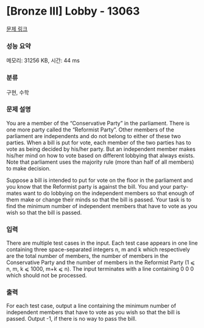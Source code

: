 # [Bronze III] Lobby - 13063 

[문제 링크](https://www.acmicpc.net/problem/13063) 

### 성능 요약

메모리: 31256 KB, 시간: 44 ms

### 분류

구현, 수학

### 문제 설명

<p>You are a member of the “Conservative Party” in the parliament. There is one more party called the “Reformist Party”. Other members of the parliament are independents and do not belong to either of these two parties. When a bill is put for vote, each member of the two parties has to vote as being decided by his/her party. But an independent member makes his/her mind on how to vote based on different lobbying that always exists. Note that parliament uses the majority rule (more than half of all members) to make decision.</p>

<p>Suppose a bill is intended to put for vote on the floor in the parliament and you know that the Reformist party is against the bill. You and your party-mates want to do lobbying on the independent members so that enough of them make or change their minds so that the bill is passed. Your task is to find the minimum number of independent members that have to vote as you wish so that the bill is passed.</p>

### 입력 

 <p>There are multiple test cases in the input. Each test case appears in one line containing three space-separated integers n, m and k which respectively are the total number of members, the number of members in the Conservative Party and the number of members in the Reformist Party (1 ⩽ n, m, k ⩽ 1000, m+k ⩽ n). The input terminates with a line containing 0 0 0 which should not be processed.</p>

### 출력 

 <p>For each test case, output a line containing the minimum number of independent members that have to vote as you wish so that the bill is passed. Output -1, if there is no way to pass the bill.</p>


